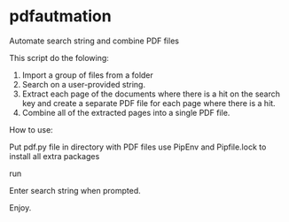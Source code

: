 # pdfautmation
Automate search string and combine PDF files

This script do the folowing:


1. Import a group of files from a folder
2. Search on a user-provided string.
3. Extract each page of the documents where there is a hit on the search key and
create a separate PDF file for each page where there is a hit.
4. Combine all of the extracted pages into a single PDF file.


How to use:

Put pdf.py file in directory with PDF files
use PipEnv and Pipfile.lock to install all extra packages

run

Enter search string when prompted.

Enjoy.

